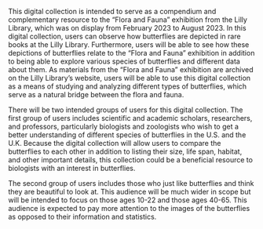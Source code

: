 This digital collection is intended to serve as a compendium and complementary resource to the “Flora and Fauna” exhibition from the Lilly Library, which was on display from February 2023 to August 2023. In this digital collection, users can observe how butterflies are depicted in rare books at the Lilly Library. Furthermore, users will be able to see how these depictions of butterflies relate to the “Flora and Fauna” exhibition in addition to being able to explore various species of butterflies and different data about them. As materials from the “Flora and Fauna” exhibition are archived on the Lilly Library’s website, users will be able to use this digital collection as a means of studying and analyzing different types of butterflies, which serve as a natural bridge between the flora and fauna.

There will be two intended groups of users for this digital collection. The first group of users includes scientific and academic scholars, researchers, and professors, particularly biologists and zoologists who wish to get a better understanding of different species of butterflies in the U.S. and the U.K. Because the digital collection will allow users to compare the butterflies to each other in addition to listing their size, life span, habitat, and other important details, this collection could be a beneficial resource to biologists with an interest in butterflies. 

The second group of users includes those who just like butterflies and think they are beautiful to look at. This audience will be much wider in scope but will be intended to focus on those ages 10-22 and those ages 40-65. This audience is expected to pay more attention to the images of the butterflies as opposed to their information and statistics.
